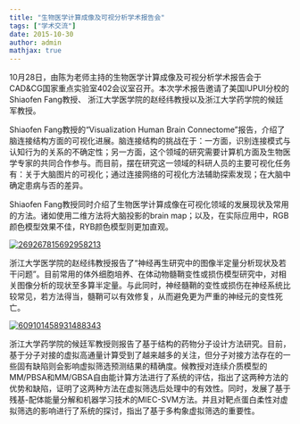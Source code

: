 ```yaml
---
title: "生物医学计算成像及可视分析学术报告会"
tags: ["学术交流"]
date: 2015-10-30
author: admin
mathjax: true
---
```


10月28日，由陈为老师主持的生物医学计算成像及可视分析学术报告会于CAD&CG国家重点实验室402会议室召开。本次学术报告邀请了美国IUPUI分校的Shiaofen Fang教授、 浙江大学医学院的赵经纬教授以及浙江大学药学院的候廷军教授。

Shiaofen Fang教授的“Visualization Human Brain Connectome”报告，介绍了脑连接结构方面的可视化进展。脑连接结构的挑战在于：一方面，识别连接模式与认知行为的关系的不确定性；另一方面，这个领域的研究需要计算机方面及生物医学专家的共同合作参与。而目前，摆在研究这一领域的科研人员的主要可视化任务有：关于大脑图片的可视化；通过连接网络的可视化方法辅助探索发现；在大脑中确定患病与否的差异。

Shiaofen Fang教授同时介绍了生物医学计算成像在可视化领域的发展现状及常用的方法。诸如使用二维方法将大脑投影的brain map；以及，在实际应用中，RGB颜色模型效果不佳，RYB颜色模型则更加直观。

[![269267815692958213](http://www.cad.zju.edu.cn/home/vagblog/wp-content/uploads/2015/11/269267815692958213.jpg)](http://www.cad.zju.edu.cn/home/vagblog/wp-content/uploads/2015/11/269267815692958213.jpg)

浙江大学医学院的赵经纬教授报告了“神经再生研究中的图像半定量分析现状及若干问题”。目前常用的体外细胞培养、在体动物髓鞘变性或损伤模型研究中，对相关图像分析的现状至多算半定量。与此同时，神经髓鞘的变性或损伤在神经系统比较常见，若方法得当，髓鞘可以有效修复，从而避免更为严重的神经元的变性死亡。

[![609101458931488343](http://www.cad.zju.edu.cn/home/vagblog/wp-content/uploads/2015/11/609101458931488343.jpg)](http://www.cad.zju.edu.cn/home/vagblog/wp-content/uploads/2015/11/609101458931488343.jpg)

浙江大学药学院的候廷军教授则报告了基于结构的药物分子设计方法研究。目前，基于分子对接的虚拟高通量计算受到了越来越多的关注，但分子对接方法存在的一些固有缺陷则会影响虚拟筛选预测结果的精确度。候教授对连续介质模型的MM/PBSA和MM/GBSA自由能计算方法进行了系统的评估，指出了这两种方法的优势和缺陷，证明了这两种方法在虚拟筛选后处理中的有效性。同时，发展了基于残基-配体能量分解和机器学习技术的MIEC-SVM方法。并且对靶点蛋白柔性对虚拟筛选的影响进行了系统的探讨，指出了基于多构象虚拟筛选的重要性。